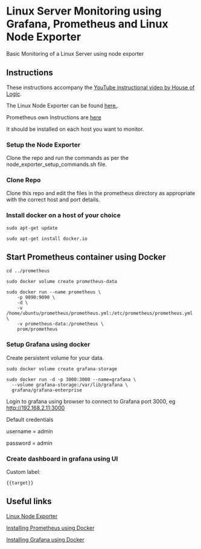 # Linux Server Monitoring using Grafana, Prometheus and Linux Node Exporter

Basic Monitoring of a Linux Server using node exporter

## Instructions
These instructions accompany the [YouTube instructional video by House of Logic](https://youtu.be/9LGIcHf2r6o).

The Linux Node Exporter can be found [here.](https://github.com/prometheus/node_exporter).

Prometheus own Instructions are [here](https://prometheus.io/docs/guides/node-exporter/)

It should be installed on each host you want to monitor.

### Setup the Node Exporter

Clone the repo and run the commands as per the node_exporter_setup_commands.sh file.

### Clone Repo

Clone this repo and edit the files in the prometheus directory as appropriate with the correct host and port details.

### Install docker on a host of your choice

```
sudo apt-get update

sudo apt-get install docker.io
```

## Start Prometheus container using Docker

```
cd ../prometheus

sudo docker volume create prometheus-data

sudo docker run --name prometheus \
    -p 9090:9090 \
    -d \
    -v /home/ubuntu/prometheus/prometheus.yml:/etc/prometheus/prometheus.yml \
    -v prometheus-data:/prometheus \
    prom/prometheus

```

### Setup Grafana using docker

Create persistent volume for your data.

```
sudo docker volume create grafana-storage

sudo docker run -d -p 3000:3000 --name=grafana \
  --volume grafana-storage:/var/lib/grafana \
  grafana/grafana-enterprise

```

Login to grafana using browser to connect to Grafana port 3000, eg http://192.168.2.11:3000

Default credentials

username = admin

password = admin 

### Create dashboard in grafana using UI

Custom label:

```
{{target}}
```

## Useful links

[Linux Node Exporter](https://github.com/prometheus/node_exporter)

[Installing Prometheus using Docker](https://prometheus.io/docs/prometheus/latest/installation/#using-docker)

[Installing Grafana using Docker](https://grafana.com/docs/grafana/latest/setup-grafana/installation/docker/#run-grafana-docker-image)
